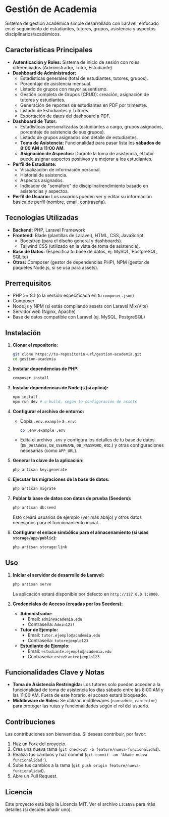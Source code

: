 # Gestión de Academia

Sistema de gestión académica simple desarrollado con Laravel, enfocado en el seguimiento de estudiantes, tutores, grupos, asistencia y aspectos disciplinarios/académicos.

## Características Principales

*   **Autenticación y Roles:** Sistema de inicio de sesión con roles diferenciados (Administrador, Tutor, Estudiante).
*   **Dashboard de Administrador:**
    *   Estadísticas generales (total de estudiantes, tutores, grupos).
    *   Porcentaje de asistencia mensual.
    *   Listado de grupos con mayor ausentismo.
    *   Gestión completa de Grupos (CRUD): creación, asignación de tutores y estudiantes.
    *   Generación de reportes de estudiantes en PDF por trimestre.
    *   Listado de Estudiantes y Tutores.
    *   Exportación de datos del dashboard a PDF.
*   **Dashboard de Tutor:**
    *   Estadísticas personalizadas (estudiantes a cargo, grupos asignados, porcentaje de asistencia de sus grupos).
    *   Listado de grupos asignados con detalle de estudiantes.
    *   **Toma de Asistencia:** Funcionalidad para pasar lista los **sábados de 8:00 AM a 11:00 AM**.
    *   **Asignación de Aspectos:** Durante la toma de asistencia, el tutor puede asignar aspectos positivos y a mejorar a los estudiantes.
*   **Perfil de Estudiante:**
    *   Visualización de información personal.
    *   Historial de asistencia.
    *   Aspectos asignados.
    *   Indicador de "semáforo" de disciplina/rendimiento basado en asistencias y aspectos.
*   **Perfil de Usuario:** Los usuarios pueden ver y editar su información básica de perfil (nombre, email, contraseña).

## Tecnologías Utilizadas

*   **Backend:** PHP, Laravel Framework
*   **Frontend:** Blade (plantillas de Laravel), HTML, CSS, JavaScript.
    *   Bootstrap (para el diseño general y dashboards).
    *   Tailwind CSS (utilizado en la vista de toma de asistencia).
*   **Base de Datos:** (Especifica tu base de datos, ej: MySQL, PostgreSQL, SQLite)
*   **Otros:** Composer (gestor de dependencias PHP), NPM (gestor de paquetes Node.js, si se usa para assets).

## Prerrequisitos

*   PHP >= 8.1 (o la versión especificada en tu `composer.json`)
*   Composer
*   Node.js y NPM (si estás compilando assets con Laravel Mix/Vite)
*   Servidor web (Nginx, Apache)
*   Base de datos compatible con Laravel (ej. MySQL, PostgreSQL)

## Instalación

1.  **Clonar el repositorio:**
    ```bash
    git clone https://tu-repositorio-url/gestion-academia.git
    cd gestion-academia
    ```

2.  **Instalar dependencias de PHP:**
    ```bash
    composer install
    ```

3.  **Instalar dependencias de Node.js (si aplica):**
    ```bash
    npm install
    npm run dev # o build, según tu configuración de assets
    ```

4.  **Configurar el archivo de entorno:**
    *   Copia `.env.example` a `.env`:
        ```bash
        cp .env.example .env
        ```
    *   Edita el archivo `.env` y configura los detalles de tu base de datos (`DB_DATABASE`, `DB_USERNAME`, `DB_PASSWORD`, etc.) y otras configuraciones necesarias (como `APP_URL`).

5.  **Generar la clave de la aplicación:**
    ```bash
    php artisan key:generate
    ```

6.  **Ejecutar las migraciones de la base de datos:**
    ```bash
    php artisan migrate
    ```

7.  **Poblar la base de datos con datos de prueba (Seeders):**
    ```bash
    php artisan db:seed
    ```
    Esto creará usuarios de ejemplo (ver más abajo) y otros datos necesarios para el funcionamiento inicial.

8.  **Configurar el enlace simbólico para el almacenamiento (si usas `storage/app/public`):**
    ```bash
    php artisan storage:link
    ```

## Uso

1.  **Iniciar el servidor de desarrollo de Laravel:**
    ```bash
    php artisan serve
    ```
    La aplicación estará disponible por defecto en `http://127.0.0.1:8000`.

2.  **Credenciales de Acceso (creadas por los Seeders):**
    *   **Administrador:**
        *   Email: `admin@academia.edu`
        *   Contraseña: `Admin123!`
    *   **Tutor de Ejemplo:**
        *   Email: `tutor.ejemplo@academia.edu`
        *   Contraseña: `tutorejemplo123`
    *   **Estudiante de Ejemplo:**
        *   Email: `estudiante.ejemplo@academia.edu`
        *   Contraseña: `estudianteejemplo123`

## Funcionalidades Clave y Notas

*   **Toma de Asistencia Restringida:** Los tutores solo pueden acceder a la funcionalidad de toma de asistencia los días sábado entre las 8:00 AM y las 11:00 AM. Fuera de este horario, el acceso estará bloqueado.
*   **Middleware de Roles:** Se utilizan middlewares (`can:admin`, `can:tutor`) para proteger las rutas y funcionalidades según el rol del usuario.

## Contribuciones

Las contribuciones son bienvenidas. Si deseas contribuir, por favor:
1.  Haz un Fork del proyecto.
2.  Crea una nueva rama (`git checkout -b feature/nueva-funcionalidad`).
3.  Realiza tus cambios y haz commit (`git commit -am 'Añade nueva funcionalidad'`).
4.  Sube tus cambios a la rama (`git push origin feature/nueva-funcionalidad`).
5.  Abre un Pull Request.

## Licencia

Este proyecto está bajo la Licencia MIT. Ver el archivo `LICENSE` para más detalles (si decides añadir uno).
